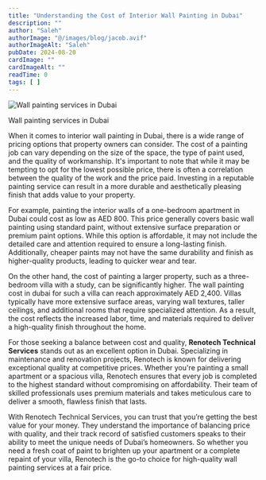 ```yaml
---
title: "Understanding the Cost of Interior Wall Painting in Dubai"
description: ""
author: "Saleh"
authorImage: "@/images/blog/jacob.avif"
authorImageAlt: "Saleh"
pubDate: 2024-08-20
cardImage: ""
cardImageAlt: ""
readTime: 0
tags: [ ]
---
```


![Wall painting services in Dubai](https://img1.wsimg.com/isteam/ip/c49a412a-7d5c-4c86-b371-17b58bdd84ac/DSC_0024.jpg/:/rs=w:1280 "Wall painting services in Dubai")

Wall painting services in Dubai

When it comes to interior wall painting in Dubai, there is a wide range of pricing options that property owners can consider. The cost of a painting job can vary depending on the size of the space, the type of paint used, and the quality of workmanship. It's important to note that while it may be tempting to opt for the lowest possible price, there is often a correlation between the quality of the work and the price paid. Investing in a reputable painting service can result in a more durable and aesthetically pleasing finish that adds value to your property.

For example, painting the interior walls of a one-bedroom apartment in Dubai could cost as low as AED 800. This price generally covers basic wall painting using standard paint, without extensive surface preparation or premium paint options. While this option is affordable, it may not include the detailed care and attention required to ensure a long-lasting finish. Additionally, cheaper paints may not have the same durability and finish as higher-quality products, leading to quicker wear and tear.

On the other hand, the cost of painting a larger property, such as a three-bedroom villa with a study, can be significantly higher. The wall painting cost in dubai for such a villa can reach approximately AED 2,400. Villas typically have more extensive surface areas, varying wall textures, taller ceilings, and additional rooms that require specialized attention. As a result, the cost reflects the increased labor, time, and materials required to deliver a high-quality finish throughout the home.

For those seeking a balance between cost and quality,  **Renotech Technical Services**  stands out as an excellent option in Dubai. Specializing in maintenance and renovation projects, Renotech is known for delivering exceptional quality at competitive prices. Whether you're painting a small apartment or a spacious villa, Renotech ensures that every job is completed to the highest standard without compromising on affordability. Their team of skilled professionals uses premium materials and takes meticulous care to deliver a smooth, flawless finish that lasts.

With Renotech Technical Services, you can trust that you’re getting the best value for your money. They understand the importance of balancing price with quality, and their track record of satisfied customers speaks to their ability to meet the unique needs of Dubai’s homeowners. So whether you need a fresh coat of paint to brighten up your apartment or a complete repaint of your villa, Renotech is the go-to choice for high-quality wall painting services at a fair price.